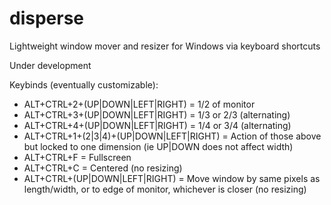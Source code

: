 # disperse
Lightweight window mover and resizer for Windows via keyboard shortcuts

Under development

Keybinds (eventually customizable):
- ALT+CTRL+2+(UP|DOWN|LEFT|RIGHT) = 1/2 of monitor
- ALT+CTRL+3+(UP|DOWN|LEFT|RIGHT) = 1/3 or 2/3 (alternating)
- ALT+CTRL+4+(UP|DOWN|LEFT|RIGHT) = 1/4 or 3/4 (alternating)
- ALT+CTRL+1+(2|3|4)+(UP|DOWN|LEFT|RIGHT) = Action of those above but locked to one dimension (ie UP|DOWN does not affect width)
- ALT+CTRL+F = Fullscreen
- ALT+CTRL+C = Centered (no resizing)
- ALT+CTRL+(UP|DOWN|LEFT|RIGHT) = Move window by same pixels as length/width, or to edge of monitor, whichever is closer (no resizing)

